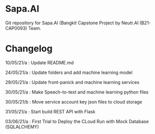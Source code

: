 # Sapa.AI
Git repository for Sapa.AI (Bangkit Capstone Project by Neutr.AI (B21-CAP0093) Team.

# Changelog
10/05/21/a : Update README.md

24/05/21/a : Update folders and add machine learning model

29/05/21/a : Update front-panick and machine learning services

30/05/21/a : Make Speech-to-text and machine learning python files

30/05/21/b : Move service account key json files to cloud storage

31/05/21/a : Start build REST API with Flask

03/06/21/a : First Trial to Deploy the CLoud Run with Mock Database (SQLALCHEMY)